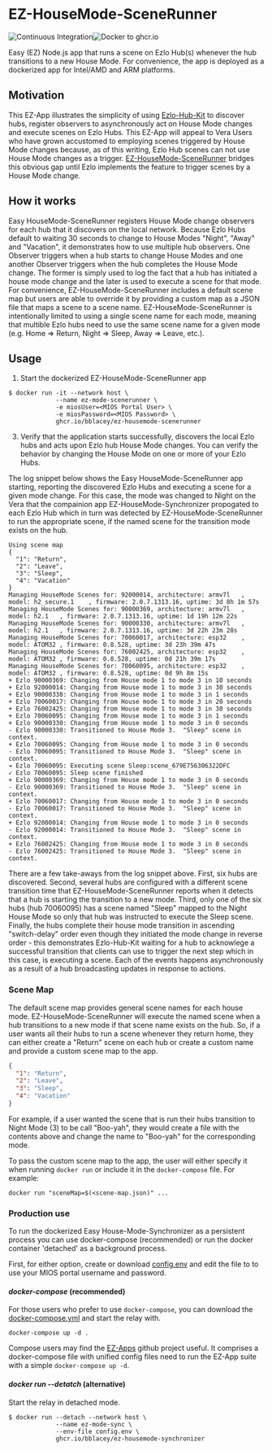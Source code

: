 # EZ-HouseMode-SceneRunner
![Continuous Integration](https://github.com/bblacey/ez-housemode-scenerunner/workflows/Continuous%20Integration/badge.svg)![Docker to ghcr.io](https://github.com/bblacey/ez-housemode-scenerunner/workflows/Docker%20to%20ghcr.io/badge.svg)

Easy (EZ) Node.js app that runs a scene on Ezlo Hub(s) whenever the hub transitions to a new House Mode.  For convenience, the app is deployed as a dockerized app for Intel/AMD and ARM platforms.

## Motivation
This EZ-App illustrates the simplicity of using [Ezlo-Hub-Kit](https://github.com/bblacey/ezlo-hub-kit) to discover hubs, register observers to asynchronously act on House Mode changes and execute scenes on Ezlo Hubs. This EZ-App will appeal to Vera Users who have grown accustomed to employing scenes triggered by House Mode changes because, as of this writing, Ezlo Hub scenes can not use House Mode changes as a trigger. [EZ-HouseMode-SceneRunner](https://github.com/bblacey/ez-housemode-scenerunner) bridges this obvious gap until Ezlo implements the feature to trigger scenes by a House Mode change.

## How it works
Easy HouseMode-SceneRunner registers House Mode change observers for each hub that it discovers on the local network.  Because Ezlo Hubs default to waiting 30 seconds to change to House Modes "Night", "Away" and "Vacation", it demonstrates how to use multiple hub observers. One Observer triggers when a hub starts to change House Modes and one another Observer triggers when the hub completes the House Mode change.  The former is simply used to log the fact that a hub has initiated a house mode change and the later is used to execute a scene for that mode.  For convenience, EZ-HouseMode-SceneRunner includes a default scene map but users are able to override it by providing a custom map as a JSON file that maps a scene to a scene name.  EZ-HouseMode-SceneRunner is intentionally limited to using a single scene name for each mode, meaning that multible Ezlo hubs need to use the same scene name for a given mode (e.g. Home => Return, Night => Sleep, Away => Leave, etc.).

## Usage
1. Start the dockerized EZ-HouseMode-SceneRunner app
```shell
$ docker run -it --network host \
             --name ez-mode-scenerunner \
             -e miosUser=<MIOS Portal User> \
             -e miosPassword=<MIOS Password> \
             ghcr.io/bblacey/ez-housemode-scenerunner
```
3. Verify that the application starts successfully, discovers the local Ezlo hubs and acts upon Ezlo hub House Mode changes.  You can verify the behavior by changing the House Mode on one or more of your Ezlo Hubs.  

The log snippet below shows the Easy HouseMode-SceneRunner app starting, reporting the discovered Ezlo Hubs and executing a scene for a given mode change. For this case, the mode was changed to Night on the Vera that the compainion app EZ-HouseMode-Synchronizer propogated to each Ezlo Hub which in turn was detected by EZ-HouseMode-SceneRunner to run the appropriate scene, if the named scene for the transition mode exists on the hub.
```
Using scene map
{
  "1": "Return",
  "2": "Leave",
  "3": "Sleep",
  "4": "Vacation"
}
Managing HouseMode Scenes for: 92000014, architecture: armv7l	, model: h2_secure.1	, firmware: 2.0.7.1313.16, uptime: 3d 8h 1m 57s
Managing HouseMode Scenes for: 90000369, architecture: armv7l	, model: h2.1	, firmware: 2.0.7.1313.16, uptime: 1d 19h 12m 22s
Managing HouseMode Scenes for: 90000330, architecture: armv7l	, model: h2.1	, firmware: 2.0.7.1313.16, uptime: 3d 22h 23m 28s
Managing HouseMode Scenes for: 70060017, architecture: esp32	, model: ATOM32	, firmware: 0.8.528, uptime: 3d 23h 39m 47s
Managing HouseMode Scenes for: 76002425, architecture: esp32	, model: ATOM32	, firmware: 0.8.528, uptime: 0d 21h 39m 17s
Managing HouseMode Scenes for: 70060095, architecture: esp32	, model: ATOM32	, firmware: 0.8.528, uptime: 0d 9h 8m 15s
+ Ezlo 90000369: Changing from House mode 1 to mode 3 in 10 seconds
+ Ezlo 92000014: Changing from House mode 1 to mode 3 in 30 seconds
+ Ezlo 90000330: Changing from House mode 1 to mode 3 in 1 seconds
+ Ezlo 70060017: Changing from House mode 1 to mode 3 in 20 seconds
+ Ezlo 76002425: Changing from House mode 1 to mode 3 in 30 seconds
+ Ezlo 70060095: Changing from House mode 1 to mode 3 in 1 seconds
+ Ezlo 90000330: Changing from House mode 1 to mode 3 in 0 seconds
- Ezlo 90000330: Transitioned to House Mode 3.  "Sleep" scene in context.
+ Ezlo 70060095: Changing from House mode 1 to mode 3 in 0 seconds
- Ezlo 70060095: Transitioned to House Mode 3.  "Sleep" scene in context.
➔ Ezlo 70060095: Executing scene Sleep:scene_679E756306322DFC
✓ Ezlo 70060095: Sleep scene finished
+ Ezlo 90000369: Changing from House mode 1 to mode 3 in 0 seconds
- Ezlo 90000369: Transitioned to House Mode 3.  "Sleep" scene in context.
+ Ezlo 70060017: Changing from House mode 1 to mode 3 in 0 seconds
- Ezlo 70060017: Transitioned to House Mode 3.  "Sleep" scene in context.
+ Ezlo 92000014: Changing from House mode 1 to mode 3 in 0 seconds
- Ezlo 92000014: Transitioned to House Mode 3.  "Sleep" scene in context.
+ Ezlo 76002425: Changing from House mode 1 to mode 3 in 0 seconds
- Ezlo 76002425: Transitioned to House Mode 3.  "Sleep" scene in context.
```
There are a few take-aways from the log snippet above.  First, six hubs are discovered. Second, several hubs are configured with a different scene transition time that EZ-HouseMode-SceneRunner reports when it detects that a hub is starting the transition to a new mode.  Third, only one of the six hubs (hub 70060095) has a scene named "Sleep" mapped to the Night House Mode so only that hub was instructed to execute the Sleep scene.  Finally, the hubs complete their house mode transition in ascending "switch-delay" order even though they initiated the mode change in reverse order - this demonstrates Ezlo-Hub-Kit waiting for a hub to acknowlege a successful transition that clients can use to trigger the next step which in this case, is executing a scene.  Each of the events happens asynchronously as a result of a hub broadcasting updates in response to actions.

### Scene Map
The default scene map provides general scene names for each house mode.  EZ-HouseMode-SceneRunner will execute the named scene when a hub transitions to a new mode if that scene name exists on the hub.  So, if a user wants all their hubs to run a scene whenever they return home, they can either create a "Return" scene on each hub or create a custom name and provide a custom scene map to the app.
```JSON
{
  "1": "Return",
  "2": "Leave",
  "3": "Sleep",
  "4": "Vacation"
}
```
For example, if a user wanted the scene that is run their hubs transition to Night Mode (3) to be call "Boo-yah", they would create a file with the contents above and change the name to "Boo-yah" for the corresponding mode.

To pass the custom scene map to the app, the user will either specify it when running `docker run` or include it in the `docker-compose` file. For example:
```shell
docker run "sceneMap=$(<scene-map.json)" ...
```

### Production use
To run the dockerized Easy House-Mode-Synchronizer as a persistent process you can use docker-compose (recommended) or run the docker container 'detached' as a background process.

First, for either option, create or download [config.env](config.env) and edit the file to to use your MIOS portal username and password.

#### *docker-compose* (recommended)
For those users who prefer to use `docker-compose`, you can download the [docker-compose.yml](docker-compose.yml) and start the relay with.
```shell
docker-compose up -d .
```
Compose users may find the [EZ-Apps](https://github.com/bblacey/ez-apps) github project useful.  It comprises a docker-compose file with unified config files need to run the EZ-App suite with a simple `docker-compose up -d`.

#### *docker run --detatch* (alternative)
Start the relay in detached mode.
```shell
$ docker run --detach --network host \
             --name ez-mode-sync \
             --env-file config.env \
             ghcr.io/bblacey/ez-housemode-synchronizer
```
